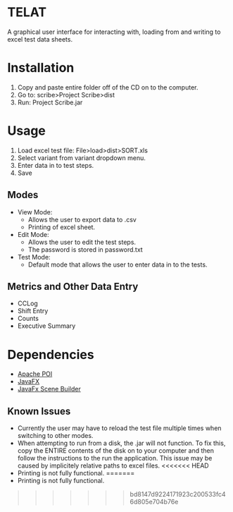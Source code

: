 # TELAT
A graphical user interface for interacting with, loading from and writing to excel test data sheets.

# Installation
1. Copy and paste entire folder off of the CD on to the computer.
2. Go to: scribe>Project Scribe>dist
3. Run: Project Scribe.jar

# Usage
1. Load excel test file:
File>load>dist>SORT.xls
2. Select variant from variant dropdown menu.
3. Enter data in to test steps.
4. Save
## Modes
* View Mode:
    * Allows the user to export data to .csv
    * Printing of excel sheet.
* Edit Mode:
    * Allows the user to edit the test steps.
    * The password is stored in password.txt
* Test Mode:
    * Default mode that allows the user to enter data in to the tests.
## Metrics and Other Data Entry
* CCLog
* Shift Entry
* Counts
* Executive Summary

# Dependencies
* [Apache POI](http://poi.apache.org/) 
* [JavaFX](http://www.oracle.com/technetwork/java/javase/overview/javafx-overview-2158620.html)
* [JavaFx Scene Builder](http://www.oracle.com/technetwork/java/javase/downloads/sb2download-2177776.html)

## Known Issues
* Currently the user may have  to reload the 
test file multiple times when switching to other modes.
* When attempting to run from a disk, the .jar will not function.
  To fix this, copy the ENTIRE contents of the disk on to your computer
  and then follow the instructions to the run the application.
  This issue may be caused by implicitely relative paths to excel files.
<<<<<<< HEAD
* Printing is not fully functional.
=======
* Printing is not fully functional.
>>>>>>> bd8147d9224171923c200533fc46d805e704b76e
